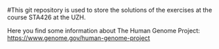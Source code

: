 #This git repository is used to store the solutions of the exercises at the course STA426 at the UZH.

Here you find some information about The Human Genome Project: https://www.genome.gov/human-genome-project


